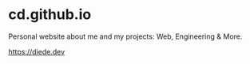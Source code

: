 # cd.github.io

Personal website about me and my projects: Web, Engineering & More.

https://diede.dev
